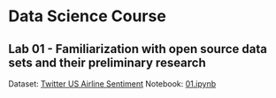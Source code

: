 # Data Science Course

## Lab 01 - Familiarization with open source data sets and their preliminary research

Dataset: [Twitter US Airline Sentiment](https://www.kaggle.com/datasets/crowdflower/twitter-airline-sentiment)
Notebook: [01.ipynb](./notebooks/01.ipynb)
